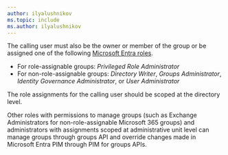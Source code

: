 ```yaml
---
author: ilyalushnikov
ms.topic: include
ms.author: ilyalushnikov
---
```


The calling user must also be the owner or member of the group or be assigned one of the following [Microsoft Entra roles](/entra/identity/role-based-access-control/permissions-reference?toc=%2Fgraph%2Ftoc.json).  <br/><ul><li> For role-assignable groups: *Privileged Role Administrator*</li><li> For non-role-assignable groups: *Directory Writer*, *Groups Administrator*, *Identity Governance Administrator*, or *User Administrator*</li></ul>

The role assignments for the calling user should be scoped at the directory level.

Other roles with permissions to manage groups (such as Exchange Administrators for non-role-assignable Microsoft 365 groups) and administrators with assignments scoped at administrative unit level can manage groups through groups API and override changes made in Microsoft Entra PIM through PIM for groups APIs.
